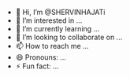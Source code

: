 - 👋 Hi, I’m @SHERVINHAJATi
- 👀 I’m interested in ...
- 🌱 I’m currently learning ...
- 💞️ I’m looking to collaborate on ...
- 📫 How to reach me ...
- 😄 Pronouns: ...
- ⚡ Fun fact: ...

<!---
SHERVINHAJATi/SHERVINHAJATi is a ✨ special ✨ repository because its `README.md` (this file) appears on your GitHub profile.
You can click the Preview link to take a look at your changes.
--->
